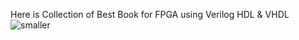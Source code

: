 Here is Collection of Best Book for FPGA  using Verilog HDL & VHDL![smaller](https://user-images.githubusercontent.com/87929992/150526477-975981e8-2e23-45aa-95a9-9dc6daa56f7d.png)

